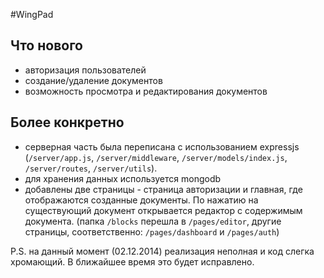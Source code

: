 #WingPad



## Что нового

* авторизация пользователей
* создание/удаление документов
* возможность просмотра и редактирования документов


## Более конкретно

* серверная часть была переписана с использованием expressjs (`/server/app.js`, `/server/middleware`, `/server/models/index.js`, `/server/routes`, `/server/utils`). 
* для хранения данных используется mongodb
* добавлены две страницы - страница авторизации и главная, где отображаются созданные документы. По нажатию на существующий документ открывается редактор с содержимым документа. (папка `/blocks` перешла в `/pages/editor`, другие страницы, соответственно: `/pages/dashboard` и `/pages/auth`)


P.S. на данный момент (02.12.2014) реализация неполная и код слегка хромающий. В ближайшее время это будет исправлено.
